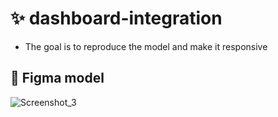 # :sparkles: dashboard-integration
- The goal is to reproduce the model and make it responsive

 ## :rocket: Figma model
 
 
![Screenshot_3](https://user-images.githubusercontent.com/113121690/219648076-20f2dc7b-b262-42d6-8009-452d8fa97fbd.png)
